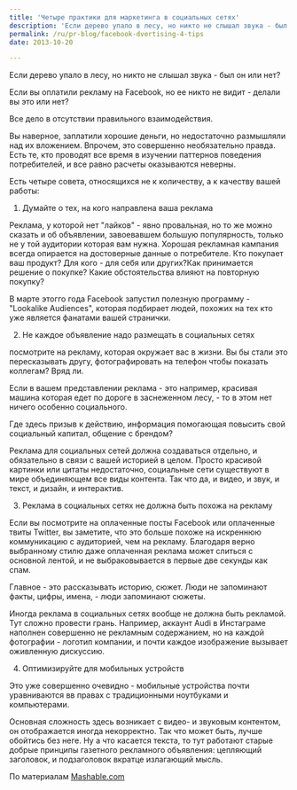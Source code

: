```yaml
---
title: 'Четыре практики для маркетинга в социальных сетях'
description: 'Если дерево упало в лесу, но никто не слышал звука - был он или нет? Если вы оплатили рекламу на Facebook, но ее никто не видит - делали вы это или нет? Все дело в отсутствии правильного взаимодействия.'
permalink: /ru/pr-blog/facebook-dvertising-4-tips
date: 2013-10-20

---
```


Если дерево упало в лесу, но никто не слышал звука - был он или нет?

Если вы оплатили рекламу на Facebook, но ее никто не видит - делали вы это или нет?

Все дело в отсутствии правильного взаимодействия.

Вы наверное, заплатили хорошие деньги, но недостаточно размышляли над их вложением. Впрочем, это совершенно необязательно правда. Есть те, кто проводят все время в изучении паттернов поведения потребителей, и все равно расчеты оказываются неверны.

Есть четыре совета, относящихся не к количеству, а к качеству вашей работы:

1. Думайте о тех, на кого направлена ваша реклама

Реклама, у которой нет "лайков" - явно провальная, но то же можно сказать и об объявлении, завоевавшем большую популярность, только не у той аудитории которая вам нужна. Хорошая рекламная кампания всегда опирается на достоверные данные  о потребителе. Кто покупает ваш продукт? Для кого - для себя или других?Как принимается решение о покупке? Какие обстоятельства влияют на повторную покупку?

В марте этогго года Facebook запустил полезную программу -  "Lookalike Audiences", которая подбирает людей, похожих на тех кто уже является фанатами вашей странички.

2. Не каждое объявление надо размещать в социальных сетях

посмотрите на рекламу, которая окружает вас в жизни. Вы бы стали это пересказывать другу, фотографировать на телефон чтобы показать коллегам? Вряд ли.

Если в вашем представлении реклама - это например, красивая машина которая едет по дороге в заснеженном лесу, - то в этом нет ничего особенно социального.

Где здесь  призыв к действию, информация помогающая повысить свой социальный капитал, общение с брендом?

Реклама для социальных сетей должна создаваться отдельно, и обязательно в связи с вашей историей в целом. Просто красивой картинки или цитаты недостаточно, социальные сети существуют в мире объединяющем все виды контента. Так что да, и видео, и звук, и текст, и дизайн, и интерактив.

3. Реклама в социальных сетях не должна быть похожа на рекламу

Если вы посмотрите на оплаченные посты Facebook или оплаченные твиты Twitter, вы заметите, что это больше похоже на искреннюю коммуникацию с аудиторией, чем на рекламу. Благодаря верно выбранному стилю даже оплаченная реклама может слиться с основной лентой, и не выбраковывается в первые две секунды как спам.

Главное - это рассказывать историю, сюжет. Люди не запоминают факты, цифры, имена, -  люди запоминают сюжеты.

Иногда реклама в социальных сетях вообще не должна быть рекламой. Тут сложно провести грань. Например, аккаунт Audi в Инстаграме наполнен совершенно не рекламным содержанием, но на каждой фотографии - логотип компании, и почти каждое изображение вызывает оживленную дискуссию.

4. Оптимизируйте для мобильных устройств

Это уже совершенно очевидно  - мобильные устройства почти уравниваются вв правах с традиционными ноутбуками и компьютерами.

Основная сложность здесь возникает с видео- и звуковым контентом, он отображается иногда некорректно. Так что может быть, лучше обойтись без неге. Ну а что касается текста, то тут работают старые добрые принципы газетного рекламного объявления: цепляющий заголовок, и подзаголовок вкратце излагающий мысль.

По материалам <a href="https://mashable.com/2013/10/15/social-advertising/">Mashable.com</a>

